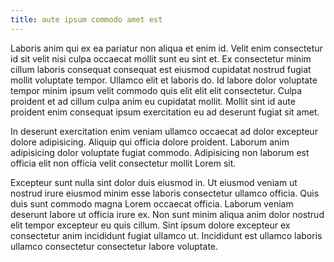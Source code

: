 ```yaml
---
title: aute ipsum commodo amet est
---
```


Laboris anim qui ex ea pariatur non aliqua et enim id. Velit enim consectetur id sit velit nisi culpa occaecat mollit sunt eu sint et. Ex consectetur minim cillum laboris consequat consequat est eiusmod cupidatat nostrud fugiat mollit voluptate tempor. Ullamco elit et laboris do. Id labore dolor voluptate tempor minim ipsum velit commodo quis elit elit elit consectetur. Culpa proident et ad cillum culpa anim eu cupidatat mollit. Mollit sint id aute proident enim consequat ipsum exercitation eu ad deserunt fugiat sit amet.

In deserunt exercitation enim veniam ullamco occaecat ad dolor excepteur dolore adipisicing. Aliquip qui officia dolore proident. Laborum anim adipisicing dolor voluptate fugiat commodo. Adipisicing non laborum est officia elit non officia velit consectetur mollit Lorem sit.

Excepteur sunt nulla sint dolor duis eiusmod in. Ut eiusmod veniam ut nostrud irure eiusmod minim esse laboris consectetur ullamco officia. Quis duis sunt commodo magna Lorem occaecat officia. Laborum veniam deserunt labore ut officia irure ex. Non sunt minim aliqua anim dolor nostrud elit tempor excepteur eu quis cillum. Sint ipsum dolore excepteur ex consectetur anim incididunt fugiat ullamco ut. Incididunt est ullamco laboris ullamco consectetur consectetur labore voluptate.